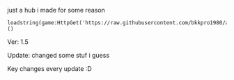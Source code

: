 just a hub i made for some reason

```
loadstring(game:HttpGet('https://raw.githubusercontent.com/bkkpro1980/aHubThatShouldntExist/main/Protected.lua'))()
```

Ver: 1.5

Update: changed some stuf i guess

Key changes every update :D
